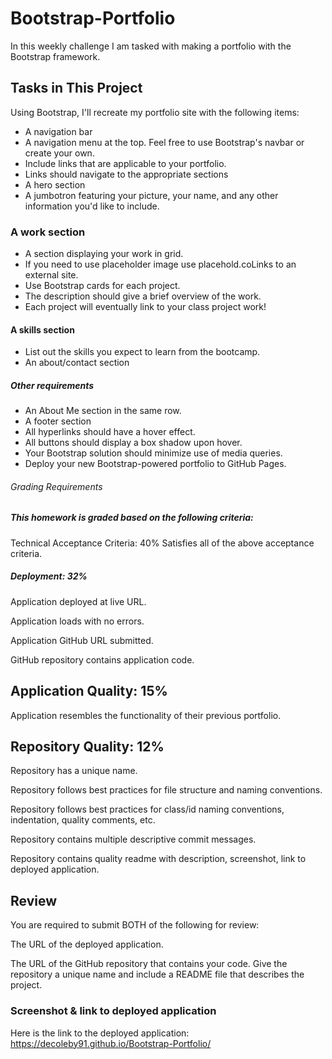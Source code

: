 # Bootstrap-Portfolio

In this weekly challenge I am tasked with making a portfolio with the Bootstrap framework. 
  
  ## Tasks in This Project

Using Bootstrap, I'll recreate my portfolio site with the following items:

- A navigation bar
- A navigation menu at the top. Feel free to use Bootstrap's navbar or create your own.
- Include links that are applicable to your portfolio.
- Links should navigate to the appropriate sections
- A hero section
- A jumbotron featuring your picture, your name, and any other information you'd like to include.

### A work section

- A section displaying your work in grid.
- If you need to use placeholder image use placehold.coLinks to an external site.
- Use Bootstrap cards for each project.
- The description should give a brief overview of the work.
- Each project will eventually link to your class project work!

#### A skills section

- List out the skills you expect to learn from the bootcamp.
- An about/contact section

##### Other requirements

- An About Me section in the same row.
- A footer section
- All hyperlinks should have a hover effect.
- All buttons should display a box shadow upon hover.
- Your Bootstrap solution should minimize use of media queries.
- Deploy your new Bootstrap-powered portfolio to GitHub Pages.

###### Grading Requirements 

##### This homework is graded based on the following criteria:

Technical Acceptance Criteria: 40%
Satisfies all of the above acceptance criteria.

##### Deployment: 32%
Application deployed at live URL.

Application loads with no errors.

Application GitHub URL submitted.

GitHub repository contains application code.

## Application Quality: 15%
Application resembles the functionality of their previous portfolio.

## Repository Quality: 12%
Repository has a unique name.

Repository follows best practices for file structure and naming conventions.

Repository follows best practices for class/id naming conventions, indentation, quality comments, etc.

Repository contains multiple descriptive commit messages.

Repository contains quality readme with description, screenshot, link to deployed application.

## Review
You are required to submit BOTH of the following for review:

The URL of the deployed application.

The URL of the GitHub repository that contains your code. Give the repository a unique name and include a README file that describes the project.

### Screenshot & link to deployed application

Here is the link to the deployed application: https://decoleby91.github.io/Bootstrap-Portfolio/